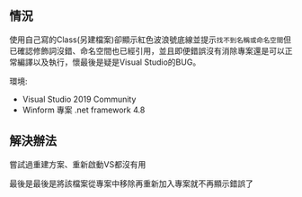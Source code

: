 ## 情況

使用自己寫的Class(另建檔案)卻顯示紅色波浪號底線並提示`找不到名稱或命名空間`但已確認修飾詞沒錯、命名空間也已經引用，並且即便錯誤沒有消除專案還是可以正常編譯以及執行，懷最後是疑是Visual Studio的BUG。

環境:

* Visual Studio 2019 Community
* Winform 專案 .net framework 4.8



## 解決辦法

嘗試過重建方案、重新啟動VS都沒有用

最後是最後是將該檔案從專案中移除再重新加入專案就不再顯示錯誤了
